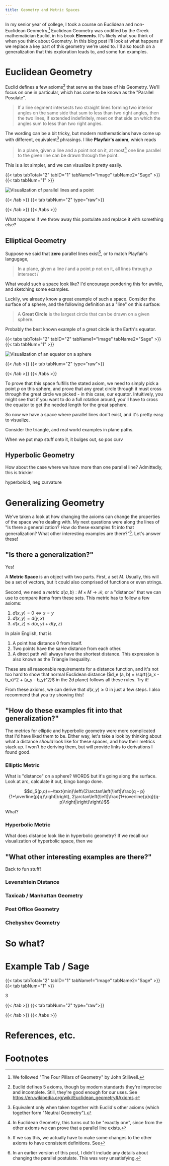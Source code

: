 ```yaml
---
title: Geometry and Metric Spaces
---
```


In my senior year of college, I took a course on Euclidean and non-Euclidean Geometry.[^1] Euclidean Geometry was codified by the Greek mathematician Euclid, in his book **Elements**. It's likely what you think of when you think about Geometry. In this blog post I'll look at what happens if we replace a key part of this geometry we're used to. I'll also touch on a generalization that this exploration leads to, and some fun examples. 

# Euclidean Geometry

Euclid defines a few axioms[^2] that serve as the base of his Geometry. We'll focus on one in particular, which has come to be known as the "Parallel Posulate".

> If a line segment intersects two straight lines forming two interior angles on the same side that sum to less than two right angles, then the two lines, if extended indefinitely, meet on that side on which the angles sum to less than two right angles.

The wording can be a bit tricky, but modern mathematicians have come up with different, equivalent[^3] phrasings. I like **Playfair's axiom**, which reads

> In a plane, given a line and a point not on it, at most[^4] one line parallel to the given line can be drawn through the point.

This is a lot simpler, and we can visualize it pretty easily. 

{{< tabs tabTotal="2" tabID="1" tabName1="Image" tabName2="Sage" >}}
{{< tab tabNum="1" >}}

![Visualization of parallel lines and a point](/images/spaces/playfair.png)

{{< /tab >}}
{{< tab tabNum="2" type="raw">}}

<div class="sage">
  <script type="text/x-sage">
x = line([(0, 0), (5, 5)])
x += line([(0, 1), (5, 6)], rgbcolor=(1, 0, 0))
x += point([(1, 2)], rgbcolor=(0, 1, 0))
x 
  </script>
</div>

{{< /tab >}}
{{< /tabs >}}

What happens if we throw away this postulate and replace it with something else?

## Elliptical Geometry

Suppose we said that **zero** parallel lines exist[^5], or to match Playfair's langugage,

> In a plane, given a line _l_ and a point _p_ not on it, all lines through _p_ intersect _l_

What would such a space look like? I'd encourage pondering this for awhile, and sketching some examples. 

Luckily, we already know a great example of such a space. Consider the surface of a sphere, and the following definition as a "line" on this surface:

> A **Great Circle** is the largest circle that can be drawn on a given sphere.

Probably the best known example of a great circle is the Earth's equator. 

{{< tabs tabTotal="2" tabID="2" tabName1="Image" tabName2="Sage" >}}
{{< tab tabNum="1" >}}

![Visualization of an equator on a sphere](/images/spaces/equator.png)

{{< /tab >}}
{{< tab tabNum="2" type="raw">}}

<div class="sage">
  <script type="text/x-sage">
x = sphere((0,0,0),1,color='red')
x += circle((0, 0), 1.01, color='blue', thickness=2)
x
  </script>
</div>

{{< /tab >}}
{{< /tabs >}}


To prove that this space fulfills the stated axiom, we need to simply pick a point _p_ on this sphere, and prove that any great circle through it must cross through the great circle we picked - in this case, our equator. Intuitively, you might see that if you want to do a full rotation around, you'll have to cross the equator to get the needed length for the great spehere.

So now we have a space where parallel lines don't exist, and it's pretty easy to visualize. 

Consider the triangle, and real world examples in plane paths.

When we put map stuff onto it, it bulges out, so pos curv

## Hyperbolic Geometry

How about the case where we have more than one parallel line? Admittedly, this is trickier

hyperboloid, neg curvature 

# Generalizing Geometry

We've taken a look at how changing the axioms can change the properties of the space we're dealing with. My next questions were along the lines of "Is there a generalization? How do these examples fit into that generalization? What other interesting examples are there?"[^6]. Let's answer these!

## "Is there a generalization?"

Yes! 

A **Metric Space** is an object with two parts. First, a set $M$. Usually, this will be a set of vectors, but it could also comprised of functions or even strings.

Second, we need a _metric_ $d(a, b): M \times M \rightarrow \mathcal{R}$, or a "distance" that we can use to compare items from these sets. This metric has to follow a few axioms:

1. $d(x, y) = 0 \iff x = y$
2. $d(x, y) = d(y, x)$
3. $d(x, z) \leq d(x, y) + d(y, z)$

In plain English, that is

1. A point has distance 0 from itself.
2. Two points have the same distance from each other.
3. A direct path will always have the shortest distance. This expression is also known as the Triangle Inequality.

These are all reasonable requirements for a distance function, and it's not too hard to show that normal Euclidean distance ($d_e (a, b) = \sqrt{(a_x - b_x)^2 + (a_y - b_y)^2}$ in the 2d plane) follows all these rules. Try it!

From these axioms, we can derive that $d(x, y) \geq 0$ in just a few steps. I also recommend that you try showing this!

## "How do these examples fit into that generalization?"

The metrics for elliptic and hyperbolic geometry were more complicated that I'd have liked them to be. Either way, let's take a look by thinking about what a distance _should_ look like for these spaces, and how their metrics stack up. I won't be deriving them, but will provide links to derivations I found good.

### Elliptic Metric

What is "distance" on a sphere? WORDS but it's going along the surface. Look at arc, calculate it out, bingo bango done.

$$d_S(p,q)=~\text{min}\left\{2\arctan\left(\left|\frac{q - p}{1+\overline{p}q}\right|\right), 2\arctan\left(\left|\frac{1+\overline{p}q}{q-p}\right|\right)\right\}$$

What?

### Hyperbolic Metric

What does distance look like in hyperbolic geometry? If we recall our visualization of hyperbolic space, then we 

## "What other interesting examples are there?"

Back to fun stuff!

### Levenshtein Distance

### Taxicab / Manhattan Geometry

### Post Office Geometry

### Chebyshev Geometry

# So what?


# Example Tab / Sage

{{< tabs tabTotal="2" tabID="1" tabName1="Image" tabName2="Sage" >}}
{{< tab tabNum="1" >}}

3

{{< /tab >}}
{{< tab tabNum="2" type="raw">}}

<div class="sage">
  <script type="text/x-sage">1+2</script>
</div>

{{< /tab >}}
{{< /tabs >}}

# References, etc.

# Footnotes
[^1]: We followed "The Four Pillars of Geometry" by John Stillwell.
[^2]: Euclid defines 5 axioms, though by modern standards they're imprecise and incomplete. Still, they're good enough for our uses. See https://en.wikipedia.org/wiki/Euclidean_geometry#Axioms.
[^3]: Equivalent only when taken together with Euclid's other axioms (which together form "Neutral Geometry"). 
[^4]: In Euclidean Geometry, this turns out to be "exactly one", since from the other axioms we can prove that a parallel line exists.
[^5]: If we say this, we actually have to make some changes to the other axioms to have consistent definitions. See 
[^6]: In an earlier version of this post, I didn't include any details about changing the parallel postulate. This was very unsatisfying.